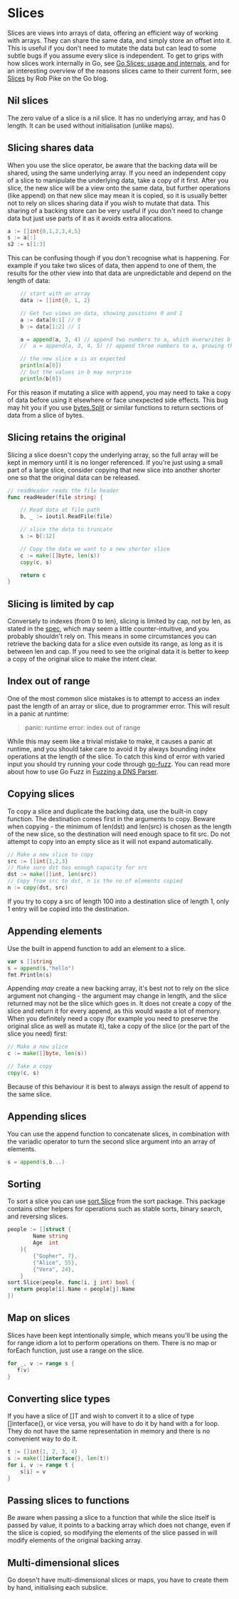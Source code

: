 # Slices

Slices are views into arrays of data, offering an efficient way of working with arrays. They can share the same data, and simply store an offset into it. This is useful if you don't need to mutate the data but can lead to some subtle bugs if you assume every slice is independent. To get to grips with how slices work internally in Go, see [Go Slices: usage and internals](https://blog.golang.org/go-slices-usage-and-internals), and for an interesting overview of the reasons slices came to their current form, see [Slices](https://blog.golang.org/slices) by Rob Pike on the Go blog.

## Nil slices

The zero value of a slice is a nil slice. It has no underlying array, and has 0 length. It can be used without initialisation \(unlike maps\).

## Slicing shares data

When you use the slice operator, be aware that the backing data will be shared, using the same underlying array. If you need an independent copy of a slice to manipulate the underlying data, take a copy of it first. After you slice, the new slice will be a view onto the same data, but further operations \(like append\) on that new slice may mean it is copied, so it is usually better not to rely on slices sharing data if you wish to mutate that data. This sharing of a backing store can be very useful if you don't need to change data but just use parts of it as it avoids extra allocations.

```go
a := []int{0,1,2,3,4,5}
s := a[:]
s2 := s[1:3]
```

This can be confusing though if you don't recognise what is happening. For example if you take two slices of data, then append to one of them, the results for the other view into that data are unpredictable and depend on the length of data:

```go
	// start with an array
	data := []int{0, 1, 2}

	// Get two views on data, showing positions 0 and 1
	a := data[0:1] // 0
	b := data[1:2] // 1

	a = append(a, 3, 4) // append two numbers to a, which overwrites b
	//	a = append(a, 3, 4, 5) // append three numbers to a, growing the slice, leaving b alone

    // the new slice a is as expected
    println(a[0]) 
    // but the values in b may surprise
	println(b[0]) 
```

For this reason if mutating a slice with append, you may need to take a copy of data before using it elsewhere or face unexpected side effects. This bug may hit you if you use [bytes.Split](https://golang.org/pkg/bytes/#Split) or similar functions to return sections of data from a slice of bytes.


## Slicing retains the original

Slicing a slice doesn't copy the underlying array, so the full array will be kept in memory until it is no longer referenced. If you're just using a small part of a large slice, consider copying that new slice into another shorter one so that the original data can be released.

```go
// readHeader reads the file header
func readHeader(file string) {

    // Read data at file path
    b, _ := ioutil.ReadFile(file)

    // slice the data to truncate
    s := b[:12]

    // Copy the data we want to a new shorter slice
    c := make([]byte, len(s))
    copy(c, s)

    return c   
}
```

## Slicing is limited by cap

Conversely to indexes \(from 0 to len\), slicing is limited by cap, not by len, as stated in the [spec](https://golang.org/ref/spec#Slice_expressions), which may seem a little counter-intuitive, and you probably shouldn't rely on. This means in some circumstances you can retrieve the backing data for a slice even outside its range, as long as it is between len and cap. If you need to see the original data it is better to keep a copy of the original slice to make the intent clear.


## Index out of range

One of the most common slice mistakes is to attempt to access an index past the length of an array or slice, due to programmer error. This will result in a panic at runtime:

> panic: runtime error: index out of range

While this may seem like a trivial mistake to make, it causes a panic at runtime, and you should take care to avoid it by always bounding index operations at the length of the slice. To catch this kind of error with varied input you should try running your code through [go-fuzz](https://github.com/dvyukov/go-fuzz#trophies). You can read more about how to use Go Fuzz in [Fuzzing a DNS Parser](https://blog.cloudflare.com/dns-parser-meet-go-fuzzer/).

## Copying slices 

To copy a slice and duplicate the backing data, use the built-in copy function. The destination comes first in the arguments to copy. Beware when copying - the minimum of len(dst) and len(src) is chosen as the length of the new slice, so the destination will need enough space to fit src. Do not attempt to copy into an empty slice as it will not expand automatically. 

```go
// Make a new slice to copy
src := []int{1,2,3}
// Make sure dst has enough capacity for src
dst := make([]int, len(src))
// Copy from src to dst, n is the no of elements copied
n := copy(dst, src)
```

If you try to copy a src of length 100 into a destination slice of length 1, only 1 entry will be copied into the destination.

## Appending elements

Use the built in append function to add an element to a slice.

```go
var s []string
s = append(s,"hello")
fmt.Println(s)
```

Appending _may_ create a new backing array, it's best not to rely on the slice argument not changing - the argument may change in length, and the slice returned may not be the slice which goes in. It does not create a copy of the slice and return it for every append, as this would waste a lot of memory. When you definitely need a copy \(for example you need to preserve the original slice as well as mutate it\), take a copy of the slice \(or the part of the slice you need\) first:

```go
// Make a new slice
c := make([]byte, len(s))

// Take a copy
copy(c, s)
```

Because of this behaviour it is best to always assign the result of append to the same slice.

## Appending slices

You can use the append function to concatenate slices, in combination with the variadic operator to turn the second slice argument into an array of elements.

```go
s = append(s,b...)
```

## Sorting

To sort a slice you can use [sort.Slice](https://golang.org/pkg/sort/#Slice) from the sort package. This package contains other helpers for operations such as stable sorts, binary search, and reversing slices.

```go
people := []struct {
        Name string
        Age  int
    }{
        {"Gopher", 7},
        {"Alice", 55},
        {"Vera", 24},
    }
sort.Slice(people, func(i, j int) bool { 
  return people[i].Name < people[j].Name 
})
```

## Map on slices

Slices have been kept intentionally simple, which means you'll be using the for range idiom a lot to perform operations on them. There is no map or forEach function, just use a range on the slice.

```go
for _, v := range s {
   f(v)
}
```

## Converting slice types

If you have a slice of \[\]T and wish to convert it to a slice of type \[\]interface{}, or vice versa, you will have to do it by hand with a for loop. They do not have the same representation in memory and there is no convenient way to do it.

```go
t := []int{1, 2, 3, 4}
s := make([]interface{}, len(t))
for i, v := range t {
    s[i] = v
}
```

## Passing slices to functions

Be aware when passing a slice to a function that while the slice itself is passed by value, it points to a backing array which does not change, even if the slice is copied, so modifying the elements of the slice passed in will modify elements of the original backing array. 

## Multi-dimensional slices

Go doesn't have multi-dimensional  slices or maps, you have to create them by hand, initialising each subslice.

